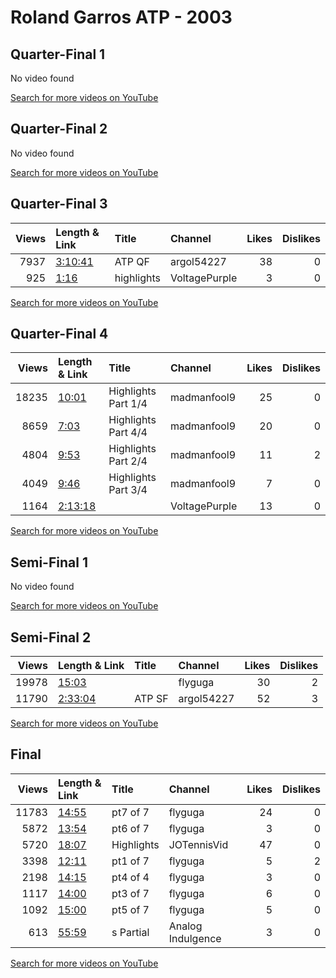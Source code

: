 
# Roland Garros ATP - 2003
    
## Quarter-Final 1
No video found

[Search for more videos on YouTube](https://www.youtube.com/results?search_query=%22roland+garros%22+%22Costa%22+%22Robredo%22+%222003%22+%22highlights%22)     

## Quarter-Final 2
No video found

[Search for more videos on YouTube](https://www.youtube.com/results?search_query=%22roland+garros%22+%22Ferrero%22+%22Gonzalez%22+%222003%22+%22highlights%22)     

## Quarter-Final 3
|   Views | Length & Link                                          | Title      | Channel       |   Likes |   Dislikes |
|--------:|:-------------------------------------------------------|:-----------|:--------------|--------:|-----------:|
|    7937 | [3:10:41](https://www.youtube.com/watch?v=GcxNifRHD08) | ATP    QF  | argol54227    |      38 |          0 |
|     925 | [1:16](https://www.youtube.com/watch?v=GoZzQlabi1U)    | highlights | VoltagePurple |       3 |          0 |

[Search for more videos on YouTube](https://www.youtube.com/results?search_query=%22roland+garros%22+%22Verkerk%22+%22Moya%22+%222003%22+%22highlights%22)     

## Quarter-Final 4
|   Views | Length & Link                                          | Title               | Channel       |   Likes |   Dislikes |
|--------:|:-------------------------------------------------------|:--------------------|:--------------|--------:|-----------:|
|   18235 | [10:01](https://www.youtube.com/watch?v=DHUNF1YKblE)   | Highlights Part 1/4 | madmanfool9   |      25 |          0 |
|    8659 | [7:03](https://www.youtube.com/watch?v=HcUC4L-koUw)    | Highlights Part 4/4 | madmanfool9   |      20 |          0 |
|    4804 | [9:53](https://www.youtube.com/watch?v=zNa26d6B1fM)    | Highlights Part 2/4 | madmanfool9   |      11 |          2 |
|    4049 | [9:46](https://www.youtube.com/watch?v=EZfF3svBPdc)    | Highlights Part 3/4 | madmanfool9   |       7 |          0 |
|    1164 | [2:13:18](https://www.youtube.com/watch?v=yPbwhrbfmUA) |                     | VoltagePurple |      13 |          0 |

[Search for more videos on YouTube](https://www.youtube.com/results?search_query=%22roland+garros%22+%22Coria%22+%22Agassi%22+%222003%22+%22highlights%22)     

## Semi-Final 1
No video found

[Search for more videos on YouTube](https://www.youtube.com/results?search_query=%22roland+garros%22+%22Ferrero%22+%22Costa%22+%222003%22+%22highlights%22)     

## Semi-Final 2
|   Views | Length & Link                                          | Title     | Channel    |   Likes |   Dislikes |
|--------:|:-------------------------------------------------------|:----------|:-----------|--------:|-----------:|
|   19978 | [15:03](https://www.youtube.com/watch?v=2Il4KjIsDfg)   |           | flyguga    |      30 |          2 |
|   11790 | [2:33:04](https://www.youtube.com/watch?v=Wh7LtEefwts) | ATP    SF | argol54227 |      52 |          3 |

[Search for more videos on YouTube](https://www.youtube.com/results?search_query=%22roland+garros%22+%22Verkerk%22+%22Coria%22+%222003%22+%22highlights%22)     

## Final
|   Views | Length & Link                                        | Title           | Channel           |   Likes |   Dislikes |
|--------:|:-----------------------------------------------------|:----------------|:------------------|--------:|-----------:|
|   11783 | [14:55](https://www.youtube.com/watch?v=J9gjAKzSLxY) | pt7 of 7        | flyguga           |      24 |          0 |
|    5872 | [13:54](https://www.youtube.com/watch?v=1Y9CGJUoZKI) | pt6 of 7        | flyguga           |       3 |          0 |
|    5720 | [18:07](https://www.youtube.com/watch?v=Vd4PUwH3DCQ) | Highlights      | JOTennisVid       |      47 |          0 |
|    3398 | [12:11](https://www.youtube.com/watch?v=5XldI9sn_XU) | pt1 of 7        | flyguga           |       5 |          2 |
|    2198 | [14:15](https://www.youtube.com/watch?v=nR_La53BORc) | pt4 of 4        | flyguga           |       3 |          0 |
|    1117 | [14:00](https://www.youtube.com/watch?v=eG-cGsKFPMc) | pt3 of 7        | flyguga           |       6 |          0 |
|    1092 | [15:00](https://www.youtube.com/watch?v=B7QTUBXSTrQ) | pt5 of 7        | flyguga           |       5 |          0 |
|     613 | [55:59](https://www.youtube.com/watch?v=O1G1UaEHt34) | s       Partial | Analog Indulgence |       3 |          0 |

[Search for more videos on YouTube](https://www.youtube.com/results?search_query=%22roland+garros%22+%22Ferrero%22+%22Verkerk%22+%222003%22+%22highlights%22)     
